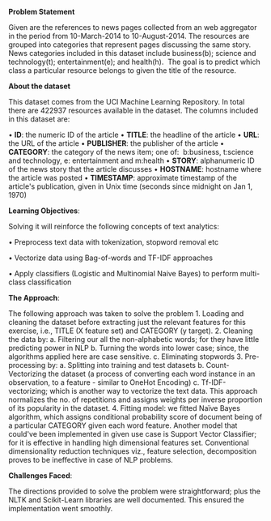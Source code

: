 **Problem Statement**

Given are the references to news pages collected from an web aggregator in the period from 10-March-2014 to 10-August-2014. The resources are grouped into categories that represent pages discussing the same story. News categories included in this dataset include business(b); science and technology(t); entertainment(e); and health(h). 
The goal is to predict which class a particular resource belongs to given the title of the resource.

**About the dataset**

This dataset comes from the UCI Machine Learning Repository. In total there are 422937 resources available in the dataset. The columns included in this dataset are:

• **ID**: the numeric ID of the article
• **TITLE**: the headline of the article
• **URL**: the URL of the article
• **PUBLISHER**: the publisher of the article
• **CATEGORY**: the category of the news item; one of:  b:business, t:science and technology, e: entertainment and m:health
• **STORY**: alphanumeric ID of the news story that the article discusses
• **HOSTNAME**: hostname where the article was posted
• **TIMESTAMP**: approximate timestamp of the article's publication, given in Unix time (seconds since midnight on Jan 1, 1970)


**Learning Objectives**:

Solving it will reinforce the following concepts of text analytics:

• Preprocess text data with tokenization, stopword removal etc

• Vectorize data using Bag-of-words and TF-IDF approaches

• Apply classifiers (Logistic and Multinomial Naive Bayes) to perform multi-class classification


**The Approach**:

The following approach was taken to solve the problem
	1. Loading and cleaning the dataset before extracting just the relevant features for this exercise, i.e., TITLE (X feature set) and CATEGORY (y target).
	2. Cleaning the data by:
		a. Filtering our all the non-alphabetic words; for they have little predicting power in NLP
		b. Turning the words into lower case; since, the algorithms applied here are case sensitive.
		c. Eliminating stopwords
	3. Pre-processing by:
		a. Splitting into training and test datasets
		b. Count-Vectorizing the dataset (a process of converting each word instance in an observation, to a feature - similar to OneHot Encoding)
		c. Tf-IDF-vectorizing; which is another way to vectorize the text data. This approach normalizes the no. of repetitions and assigns weights per inverse proportion of its popularity in the dataset.
	4. Fitting model: we fitted Naïve Bayes algorithm, which assigns conditional probability score of document being of a particular CATEGORY given each word feature. Another model that could've been implemented in given use case is Support Vector Classifier; for it is effective in handling high dimensional features set.
Conventional dimensionality reduction techniques viz., feature selection, decomposition proves to be ineffective in case of NLP problems.


**Challenges Faced**:

The directions provided to solve the problem were straightforward; plus the NLTK and Scikit-Learn libraries are well documented. This ensured the implementation went smoothly.

